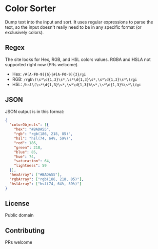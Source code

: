 # Color Sorter

Dump text into the input and sort. It uses regular expressions to parse the text, so the input doesn't really need to be in any specific format (or exclusively colors).

## Regex

The site looks for Hex, RGB, and HSL colors values. RGBA and HSLA not supported right now (PRs welcome).

* Hex: ```/#[A-F0-9]{6}|#[A-F0-9]{3}/gi```
* RGB: ```/rgb\(\s*\d{1,3}\s*,\s*\d{1,3}\s*,\s*\d{1,3}\s*\)/gi```
* HSL: ```/hsl\(\s*\d{1,3}\s*,\s*\d{1,3}%\s*,\s*\d{1,3}%\s*\)/gi```

## JSON

JSON output is in this format:

``` JSON
{
  "colorObjects": [{
    "hex": "#BADA55",
    "rgb": "rgb(186, 218, 85)",
    "hsl": "hsl(74, 64%, 59%)",
    "red": 186,
    "green": 218,
    "blue": 85,
    "hue": 74,
    "saturation": 64,
    "lightness": 59
  }],
  "hexArray": ["#BADA55"],
  "rgbArray": ["rgb(186, 218, 85)"],
  "hslArray": ["hsl(74, 64%, 59%)"]
}
```

## License

Public domain

## Contributing

PRs welcome
